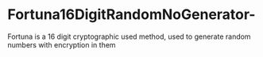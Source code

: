 # Fortuna16DigitRandomNoGenerator-
Fortuna is a 16 digit cryptographic used method, used to generate random numbers with encryption in them
